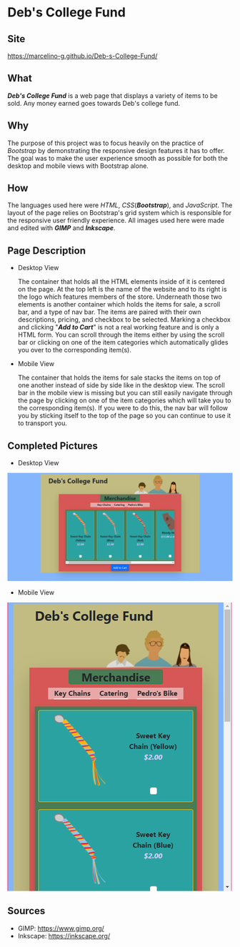 # Deb's College Fund

## Site 
 https://marcelino-g.github.io/Deb-s-College-Fund/
 
## What
 ***Deb's College Fund*** is a web page that displays a variety of items to be sold. Any money earned goes towards Deb's college fund. 
 
## Why
 The purpose of this project was to focus heavily on the practice of *Bootstrap* by demonstrating the responsive design features it has to offer. The goal was to make the user experience smooth as possible for both the desktop and mobile views with Bootstrap alone.
 
## How 
 The languages used here were *HTML*, *CSS*(***Bootstrap***), and *JavaScript*. The layout of the page relies on Bootstrap's grid system which is responsible for the responsive user friendly experience. All images used here were made and edited with ***GIMP*** and ***Inkscape***.
 
## Page Description
 - Desktop View
  
   The container that holds all the HTML elements inside of it is centered on the page. At the top left is the name of the website and to its right is the logo which features members of the store. Underneath those two elements is another container which holds the items for sale, a scroll bar, and a type of nav bar. The items are paired with their own descriptions, pricing, and checkbox to be selected. Marking a checkbox and clicking "***Add to Cart***" is not a real working feature and is only a HTML form. You can scroll through the items either by using the scroll bar or clicking on one of the item categories which automatically glides you over to the corresponding item(s).
   
 - Mobile View
 
   The container that holds the items for sale stacks the items on top of one another instead of side by side like in the desktop view. The scroll bar in the mobile view is missing but you can still easily navigate through the page by clicking on one of the item categories which will take you to the corresponding item(s). If you were to do this, the nav bar will follow you by sticking itself to the top of the page so you can continue to use it to transport you. 
   
## Completed Pictures
 - Desktop View

![completed desktop view](./Rough%20draft%20and%20completed%20pics/desktop_view.png)

 - Mobile View
 
![completed mobile view](./Rough%20draft%20and%20completed%20pics/mobile_view.png)

## Sources
 - GIMP: https://www.gimp.org/
 - Inkscape: https://inkscape.org/
